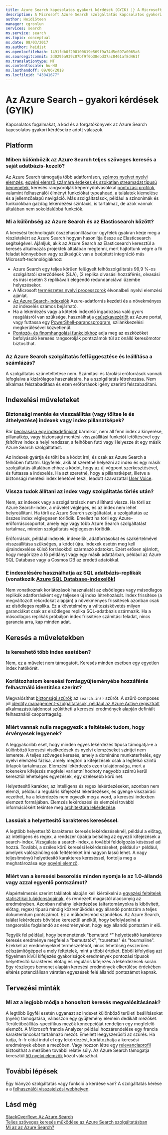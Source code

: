 ```yaml
---
title: Azure Search kapcsolatos gyakori kérdések (GYIK) |} A Microsoft Docs
description: A Microsoft Azure Search szolgáltatás kapcsolatos gyakori kérdésekre adott válaszok
author: HeidiSteen
manager: cgronlun
services: search
ms.service: search
ms.topic: conceptual
ms.date: 08/03/2017
ms.author: heidist
ms.openlocfilehash: 1491fdb0f208100619e569f9a74d5e697a0065a6
ms.sourcegitcommit: 3d0295a939c07bf9f0b38ebd37ac8461af8d461f
ms.translationtype: MT
ms.contentlocale: hu-HU
ms.lasthandoff: 09/06/2018
ms.locfileid: "43841677"
---
```

# <a name="azure-search---frequently-asked-questions-faq"></a>Az Azure Search – gyakori kérdések (GYIK)

 Kapcsolatos fogalmakat, a kód és a forgatókönyvek az Azure Search kapcsolatos gyakori kérdésekre adott válaszok.

## <a name="platform"></a>Platform

### <a name="how-is-azure-search-different-from-full-text-search-in-my-dbms"></a>Miben különbözik az Azure Search teljes szöveges keresés a saját adatbázis-kezelő?

Az Azure Search támogatja több adatforráson, [számos nyelvet nyelvi elemzés](https://docs.microsoft.com/rest/api/searchservice/language-support), [egyéni elemző számára érdekes és szokatlan streamadat típusú bemenetek](https://docs.microsoft.com/rest/api/searchservice/custom-analyzers-in-azure-search), keresés rangsorolják képernyőolvasókkal [pontozási profilok](https://docs.microsoft.com/rest/api/searchservice/add-scoring-profiles-to-a-search-index), valamint felhasználói élményt funkciókat typeahead, a találatok kiemelése és a jellemzőalapú navigáció. Más szolgáltatások, például a szinonimák és funkciókban gazdag lekérdezési szintaxis, is tartalmaz, de azok vannak általában nem sokoldalúbbá funkciók.

### <a name="what-is-the-difference-between-azure-search-and-elasticsearch"></a>Mi a különbség az Azure Search és az Elasticsearch között?

A keresési technológiák összehasonlításakor ügyfelek gyakran kérje meg a részletekért az Azure Search hogyan hasonlítja össze az Elasticsearch segítségével. Ajánljuk, akik az Azure Search az Elasticsearch keresztül a keresés alkalmazás projektek általában megtenni, mert hajtottunk végre a fő feladat könnyebben vagy szükségük van a beépített integráció más Microsoft-technológiákhoz:

+ Azure Search egy teljes körűen felügyelt felhőszolgáltatás 99,9 %-os szolgáltatói szerződések (SLA), (2 replika olvasási hozzáférés, olvasási és írási esetén 3 replikával) elegendő redundanciával üzembe helyezésekor.
+ A Microsoft [természetes nyelvi processzorok](https://docs.microsoft.com/rest/api/searchservice/language-support) élvonalbeli nyelvi elemzési ajánlat.  
+ [Az Azure Search-indexelők](search-indexer-overview.md) Azure-adatforrás kezdeti és a növekményes az indexelés számos bejárható.
+ Ha a lekérdezés vagy a kötetek indexelő ingadozása való gyors reagálásról van szüksége, használhatja [csúszkavezérlőt](search-manage.md#scale-up-or-down) az Azure portal, vagy futtassa egy [PowerShell-parancsprogram](search-manage-powershell.md), szilánkkezelési megkerülésével közvetlenül.  
+ [Pontozó- és finomhangolási funkciókhoz](https://docs.microsoft.com/rest/api/searchservice/add-scoring-profiles-to-a-search-index) adja meg az eszközöket befolyásoló keresés rangsorolják pontszámok túl az önálló keresőmotor biztosíthat.

### <a name="can-i-pause-azure-search-service-and-stop-billing"></a>Az Azure Search szolgáltatás felfüggesztése és leállítása a számlázás?

A szolgáltatás szüneteltetése nem. Számítási és tárolási erőforrások vannak lefoglalva a kizárólagos használatára, ha a szolgáltatás létrehozása. Nem alkalmas felszabadítása és ezen erőforrások igény szerinti felszabadítani.

## <a name="indexing-operations"></a>Indexelési műveleteket

### <a name="backup-and-restore-or-download-and-move-indexes-or-index-snapshots"></a>Biztonsági mentés és visszaállítás (vagy töltse le és áthelyezése) indexek vagy index pillanatképek?

Bár [beolvasása egy indexdefiníciót](https://docs.microsoft.com/rest/api/searchservice/get-index) bármikor, nem áll fenn index a kinyerése, pillanatkép, vagy biztonsági mentési-visszaállítási funkciót letöltésével egy *feltöltve* index a helyi rendszer, a felhőben futó vagy Helyezze át egy másik Azure Search szolgáltatást.

Az indexek gyártja és tölti be a kódot írni, és csak az Azure Search a felhőben futtatni. Ügyfelek, akik át szeretné helyezni az index és egy másik szolgáltatás általában ehhez a kódot, hogy az új végpont szerkesztésével, és futtassa a indexelés. Ha azt szeretné, hogy a pillanatképet, illetve a biztonsági mentési index lehetővé teszi, leadott szavazattal [User Voice](https://feedback.azure.com/forums/263029-azure-search/suggestions/8021610-backup-snapshot-of-index).

### <a name="can-i-restore-my-index-or-service-once-it-is-deleted"></a>Vissza tudok állítani az index vagy szolgáltatás törlés után?

Nem, az indexek vagy a szolgáltatások nem állítható vissza. Ha törli az Azure Search-index, a művelet végleges, és az index nem lehet helyreállítani. Ha törli az Azure Search szolgáltatást, a szolgáltatás az összes index véglegesen törlődik. Emellett ha törli egy Azure-erőforráscsoportot, amely egy vagy több Azure Search szolgáltatást tartalmaz, minden szolgáltatás véglegesen törlődik.  

Erőforrások, például indexek, indexelők, adatforrásokat és szakértelmével visszaállítása szükséges, a kódot újra. Indexek esetén meg kell újraindexelése külső forrásokból származó adatokat. Ezért erősen ajánlott, hogy megőrizze a fő példányt vagy egy másik adattárban, például az Azure SQL Database vagy a Cosmos DB az eredeti adatokkal.

### <a name="can-i-index-from-sql-database-replicas-applies-to-azure-sql-database-indexershttpsdocsmicrosoftcomazuresearchsearch-howto-connecting-azure-sql-database-to-azure-search-using-indexers"></a>E indexelésére használhatja az SQL adatbázis-replikák (vonatkozik [Azure SQL Database-indexelők](https://docs.microsoft.com/azure/search/search-howto-connecting-azure-sql-database-to-azure-search-using-indexers))

Nem vonatkoznak korlátozások használatát az elsődleges vagy másodlagos replikák adatforrásként egy teljesen új index létrehozását. Index frissítése (a megváltozott rekordokat alapján) a növekményes frissítések azonban csak az elsődleges replika. Ez a követelmény a változáskövetés milyen garanciákat csak az elsődleges replika SQL-adatbázis származik. Ha a másodlagos replikák próbáljon index frissítése számítási feladat, nincs garancia arra, kap minden adat.

## <a name="search-operations"></a>Keresés a műveletekben

### <a name="can-i-search-across-multiple-indexes"></a>Is kereshető több index esetében?

Nem, ez a művelet nem támogatott. Keresés minden esetben egy egyetlen index hatókörét.

### <a name="can-i-restrict-search-corpus-access-by-user-identity"></a>Korlátozhatom keresési forrásgyűjteményébe hozzáférés felhasználó identitása szerint?

Megvalósíthat [biztonsági szűrők](https://docs.microsoft.com/azure/search/search-security-trimming-for-azure-search) az `search.in()` szűrőt. A szűrő composes jól [identity management-szolgáltatások, például az Azure Active regisztrált alkalmazástulajdonost](https://docs.microsoft.com/azure/search/search-security-trimming-for-azure-search-with-aad) szűkítheti a keresési eredmények alapján definiált felhasználói csoporttagság.

### <a name="why-are-there-zero-matches-on-terms-i-know-to-be-valid"></a>Miért vannak nulla megegyezik a feltételek tudom, hogy érvényesek legyenek?

A leggyakoribb eset, hogy minden egyes lekérdezés típusa támogatja-e a különböző keresési viselkedések és nyelvi elemzéseket szintjei nem ismerete. A teljes szöveges keresés, amely a domináns munkaterhelés, egy nyelvi elemzési fázisa, amely megtöri a kifejezések csak a legfelső szintű űrlapok tartalmazza. Elemzési lekérdezés ezen tulajdonsága, mert a tokenekre kifejezés megfelel variantní hodnoty nagyobb számú kerül keresztül lehetséges egyezések, egy szélesebb körű net.

Helyettesítő karakter, az intelligens és regex lekérdezéseket, azonban nem elemzi, például a reguláris kifejezést lekérdezések, és gyenge visszaírási vezethet, ha a lekérdezés nem egyezik meg a word, a keresési indexben elemzett formájában. Elemzés lekérdezési és elemzési további információkért tekintse meg [architektúra lekérdezése](https://docs.microsoft.com/azure/search/search-lucene-query-architecture).

### <a name="my-wildcard-searches-are-slow"></a>Lassúak a helyettesítő karakteres kereséssel.

A legtöbb helyettesítő karakteres keresés lekérdezéseknél, például a előtag, az intelligens és regex, a rendszer újraírja belsőleg az egyező kifejezések a search-index. Vizsgálata a search-index, a további feldolgozás késéssel ad hozzá. További, a széles körű keresési lekérdezéseket, például `a*` például, amelyek valószínűleg sok feltételeket írni nagyon lassú lehet. A nagy teljesítményű helyettesítő karakteres kereséssel, fontolja meg a meghatározása egy [egyéni elemző](https://docs.microsoft.com/rest/api/searchservice/custom-analyzers-in-azure-search).

### <a name="why-is-the-search-rank-a-constant-or-equal-score-of-10-for-every-hit"></a>Miért van a keresési besorolás minden nyomja le az 1.0-állandó vagy azzal egyenlő pontszámot?

Alapértelmezés szerint találatok alapján kell kiértékelni a [egyezési feltételek statisztikai tulajdonságainak](search-lucene-query-architecture.md#stage-4-scoring), és rendezett magastól alacsonyig az eredményben. Azonban néhány lekérdezése (altartományokra is kibővített, előtag, regex) típusú mindig közreműködés egy állandó pontszám a teljes dokumentum pontszámot. Ez a működésmód szándékos. Az Azure Search, találat lekérdezés bővítése keresztül anélkül, hogy befolyásolná a rangsorolás foglalandó az eredményeket, hogy egy állandó pontszám ír elő.

Tegyük fel például, hogy bemenetének "bemutató *" helyettesítő karakteres keresés eredménye megfelel a "bemutatók", "tourettes" és "tourmaline". Ezekkel az eredményekkel természetéből, nincs lehetőség ésszerűen célszámítógéppel a mely feltételek, mint a többi értékét. Ebből kifolyólag azt figyelmen kívül kifejezés gyakoriságok eredmények pontozási típusok helyettesítő karakteres előtag és reguláris kifejezés a lekérdezések során. Egy részleges bemenet alapján keresési eredmények elkerülése érdekében eltérés potenciálisan váratlan egyezések felé állandó pontszámot kapnak.

## <a name="design-patterns"></a>Tervezési minták

### <a name="what-is-the-best-approach-for-implementing-localized-search"></a>Mi az a legjobb módja a honosított keresés megvalósításának?

A legtöbb ügyfél esetén ugyanazt az indexet különböző területi beállításokat (nyelv) támogatása, válasszon egy gyűjtemény elemein dedikált mezőket. Területibeállítás-specifikus mezők koncepcióját rendeljen egy megfelelő elemzőt. A Microsoft francia Analyzer például hozzárendelése egy francia karakterláncokat tartalmazó mezőt. Emellett leegyszerűsíti az szűrés. Ha tudja, fr-fr oldal indul el egy lekérdezést, korlátozhatja a keresési eredmények ebben a mezőben. Vagy hozzon létre egy [relevanciaprofil](https://docs.microsoft.com/rest/api/searchservice/add-scoring-profiles-to-a-search-index) biztosíthat a mezőben további relatív súly. Az Azure Search támogatja keresztül [50 nyelvi elemzők](https://docs.microsoft.com/azure/search/search-language-support) közül választhat.

## <a name="next-steps"></a>További lépések

Egy hiányzó szolgáltatás vagy funkció a kérdése van? A szolgáltatás kérése a a [felhasználói visszajelzési webhelyen](https://feedback.azure.com/forums/263029-azure-search).

## <a name="see-also"></a>Lásd még

 [StackOverflow: Az Azure Search](https://stackoverflow.com/questions/tagged/azure-search)   
 [Teljes szöveges keresés működése az Azure Search szolgáltatásban](search-lucene-query-architecture.md)  
 [Mi az az Azure Search?](search-what-is-azure-search.md)
